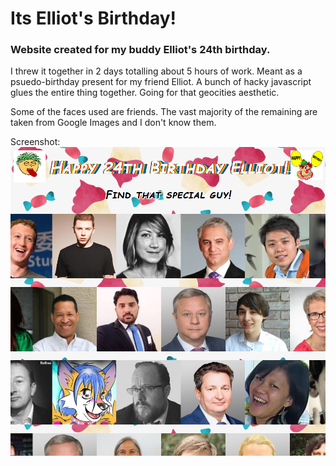 # Its Elliot's Birthday!
### Website created for my buddy Elliot's 24th birthday.

I threw it together in 2 days totalling about 5 hours of work. Meant as a psuedo-birthday present for my friend Elliot.
A bunch of hacky javascript glues the entire thing together. Going for that geocities aesthetic.

Some of the faces used are friends. The vast majority of the remaining are taken from Google Images and I don't know them. 


Screenshot:
![screenshot](docs/screenshot.png)
